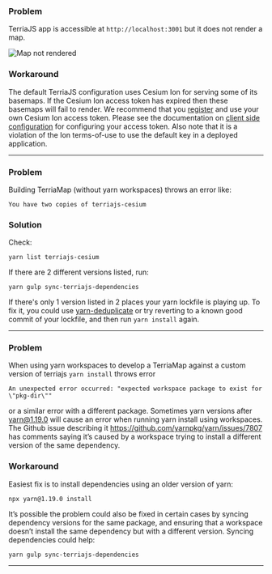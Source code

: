 ### Problem

TerriaJS app is accessible at `http://localhost:3001` but it does not render a map.

![Map not rendered](./img/no-map.png)

### Workaround

The default TerriaJS configuration uses Cesium Ion for serving some of its basemaps. If the Cesium Ion access token has expired then these basemaps will fail to render. We recommend that you [register](https://cesium.com/ion/signup/) and use your own Cesium Ion access token. Please see the documentation on [client side configuration](../customizing/client-side-config.md#parameters) for configuring your access token. Also note that it is a violation of the Ion terms-of-use to use the default key in a deployed application.

---

### Problem

Building TerriaMap (without yarn workspaces) throws an error like:

```
You have two copies of terriajs-cesium
```

### Solution

Check:

```
yarn list terriajs-cesium
```

If there are 2 different versions listed, run:

```
yarn gulp sync-terriajs-dependencies
```

If there's only 1 version listed in 2 places your yarn lockfile is playing up. To fix it, you could use [yarn-deduplicate](https://www.npmjs.com/package/yarn-deduplicate) or try reverting to a known good commit of your lockfile, and then run `yarn install` again.

---

### Problem

When using yarn workspaces to develop a TerriaMap against a custom version of terriajs `yarn install` throws error

```
An unexpected error occurred: "expected workspace package to exist for \"pkg-dir\""
```

or a similar error with a different package.
Sometimes yarn versions after yarn@1.19.0 will cause an error when running yarn install using workspaces. The Github issue describing it https://github.com/yarnpkg/yarn/issues/7807 has comments saying it’s caused by a workspace trying to install a different version of the same dependency.

### Workaround

Easiest fix is to install dependencies using an older version of yarn:

```
npx yarn@1.19.0 install
```

It’s possible the problem could also be fixed in certain cases by syncing dependency versions for the same package, and ensuring that a workspace doesn’t install the same dependency but with a different version. Syncing dependencies could help:

```
yarn gulp sync-terriajs-dependencies
```

---

